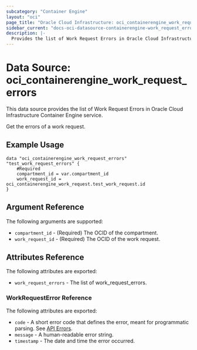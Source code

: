 ```yaml
---
subcategory: "Container Engine"
layout: "oci"
page_title: "Oracle Cloud Infrastructure: oci_containerengine_work_request_errors"
sidebar_current: "docs-oci-datasource-containerengine-work_request_errors"
description: |-
  Provides the list of Work Request Errors in Oracle Cloud Infrastructure Container Engine service
---
```


# Data Source: oci_containerengine_work_request_errors
This data source provides the list of Work Request Errors in Oracle Cloud Infrastructure Container Engine service.

Get the errors of a work request.

## Example Usage

```hcl
data "oci_containerengine_work_request_errors" "test_work_request_errors" {
	#Required
	compartment_id = var.compartment_id
	work_request_id = oci_containerengine_work_request.test_work_request.id
}
```

## Argument Reference

The following arguments are supported:

* `compartment_id` - (Required) The OCID of the compartment.
* `work_request_id` - (Required) The OCID of the work request.


## Attributes Reference

The following attributes are exported:

* `work_request_errors` - The list of work_request_errors.

### WorkRequestError Reference

The following attributes are exported:

* `code` - A short error code that defines the error, meant for programmatic parsing. See [API Errors](https://docs.cloud.oracle.com/iaas/Content/API/References/apierrors.htm).
* `message` - A human-readable error string.
* `timestamp` - The date and time the error occurred.

